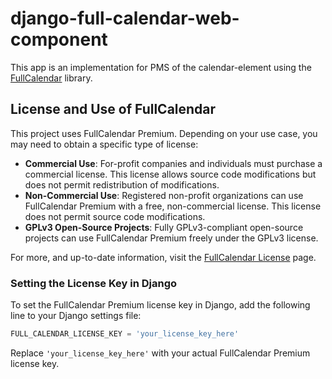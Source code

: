# django-full-calendar-web-component

This app is an implementation for PMS of the calendar-element using the [FullCalendar](https://fullcalendar.io/) library.

## License and Use of FullCalendar

This project uses FullCalendar Premium. Depending on your use case, you may need to obtain a specific type of license:

- **Commercial Use**: For-profit companies and individuals must purchase a commercial license. This license allows source code modifications but does not permit redistribution of modifications.
- **Non-Commercial Use**: Registered non-profit organizations can use FullCalendar Premium with a free, non-commercial license. This license does not permit source code modifications.
- **GPLv3 Open-Source Projects**: Fully GPLv3-compliant open-source projects can use FullCalendar Premium freely under the GPLv3 license.

For more, and up-to-date information, visit the [FullCalendar License](https://fullcalendar.io/license) page.

### Setting the License Key in Django

To set the FullCalendar Premium license key in Django, add the following line to your Django settings file:

```python
FULL_CALENDAR_LICENSE_KEY = 'your_license_key_here'
```

Replace `'your_license_key_here'` with your actual FullCalendar Premium license key.
